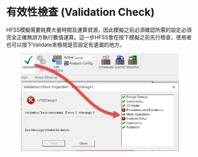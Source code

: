 # 有效性檢查 (Validation Check)

HFSS模擬需要耗費大量時間及運算資源，因此模擬之前必須確認所需的設定必須完全正確無誤方執行數值運算。這一步HFSS會在按下模擬之前先行檢查，使用者也可以按下Validate來檢視是否設定有遺漏的地方。

<figure><img src="../.gitbook/assets/image.png" alt=""><figcaption></figcaption></figure>
